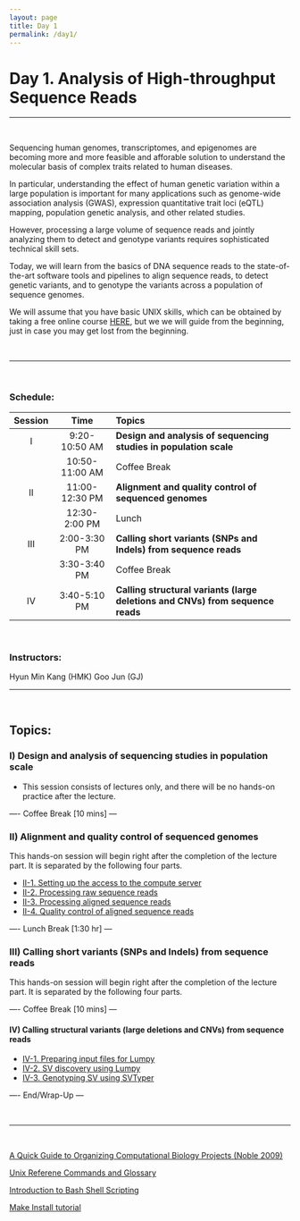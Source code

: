 ```yaml
---
layout: page
title: Day 1 
permalink: /day1/
---
```


# Day 1. Analysis of High-throughput Sequence Reads

<hr>
<br>

Sequencing human genomes, transcriptomes, and epigenomes are becoming
more and more feasible and afforable solution to understand the
molecular basis of complex traits related to human
diseases. 

In particular, understanding the effect of human genetic
variation within a large population is important for many applications
such as genome-wide association analysis (GWAS), expression
quantitative trait loci (eQTL) mapping, population genetic analysis,
and other related studies.

However, processing a large volume of sequence reads and jointly
analyzing them to detect and genotype variants requires sophisticated 
technical skill sets. 

Today, we will learn from the basics of DNA sequence reads to the
state-of-the-art software tools and pipelines to align sequence reads,
to detect genetic variants, and to genotype the variants across a
population of sequence genomes.

We will assume that you have basic UNIX skills, which can be obtained
by taking a free online course 
[HERE](https://www.codecademy.com/learn/learn-the-command-line), but
we we will guide from the beginning, just in case you may get lost
from the beginning.

<br>
<hr>
<br>

### Schedule:

| Session | Time           | Topics                   | 
| :-----: |:--------------:| :----------------------- | 
| I       | 9:20-10:50 AM  | **Design and analysis of sequencing studies in population scale** | 
|         | 10:50-11:00 AM | Coffee Break             | 
| II      | 11:00-12:30 PM | **Alignment and quality control of sequenced genomes**       | 
|         | 12:30-2:00 PM  | Lunch                    | 
| III     | 2:00-3:30 PM   | **Calling short variants (SNPs and Indels) from sequence reads**    | 
|         | 3:30-3:40 PM   | Coffee Break             | 
| IV      | 3:40-5:10 PM   | **Calling structural variants (large deletions and CNVs) from sequence reads**   | 

<br>

### Instructors:
Hyun Min Kang (HMK)
Goo Jun (GJ)


<hr>
<br>

## Topics:

### I) Design and analysis of sequencing studies in population scale

- This session consists of lectures only, and there will be no hands-on practice after the lecture.
  
—- Coffee Break [10 mins] —
  
### II) Alignment and quality control of sequenced genomes

This hands-on session will begin right after the completion of the
lecture part. It is separated by the following four parts.

- [II-1. Setting up the access to the compute
  server](../class-material/day1-connect-server)
- [II-2. Processing raw sequence
  reads](../class-material/day1-fastq-practice)
- [II-3. Processing aligned sequence reads
  ](../class-material/day1-bam-practice)
- [II-4. Quality control of aligned sequence
  reads](../class-material/day1-bam-quality-control)
  

—- Lunch Break [1:30 hr] —

### III) Calling short variants (SNPs and Indels) from sequence reads

This hands-on session will begin right after the completion of the
lecture part. It is separated by the following four parts.

—- Coffee Break [10 mins] —

#### IV) Calling structural variants (large deletions and CNVs) from sequence reads

- [IV-1. Preparing input files for Lumpy](../class-material/day1-prepare-svcall)
- [IV-2. SV discovery using Lumpy](../class-material/day1-lumpy)
- [IV-3. Genotyping SV using SVTyper ](../class-material/day1-svtyper)
  

—- End/Wrap-Up —

<br>

---
<br>

[A Quick Guide to Organizing Computational Biology Projects (Noble 2009)](http://journals.plos.org/ploscompbiol/article?id=10.1371/journal.pcbi.1000424)  

[Unix Referene Commands and Glossary](../class-material/unix-reference.html)  

[Introduction to Bash Shell Scripting](https://en.wikibooks.org/wiki/Bash_Shell_Scripting)  

[Make Install tutorial](http://www.ee.surrey.ac.uk/Teaching/Unix/unix7.html)  


  

